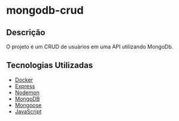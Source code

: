 # mongodb-crud

## Descrição
O projeto é um CRUD de usuários em uma API utilizando MongoDb.

## Tecnologias Utilizadas
- <a href="https://www.docker.com/">Docker</a>
- <a href="https://expressjs.com/">Express</a>
- <a href="https://www.npmjs.com/package/nodemon">Nodemon</a>
- <a href="https://www.mongodb.com/pt-br">MongoDB</a>
- <a href="https://mongoosejs.com/">Mongoose</a>
- <a href="https://developer.mozilla.org/en-US/docs/Web/JavaScript">JavaScript</a>
